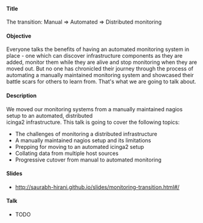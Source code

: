 #### Title
The transition: Manual => Automated => Distributed monitoring

#### Objective
Everyone talks the benefits of having an automated monitoring system in place - one which can discover
infrastructure components as they are added, monitor them while they are alive and stop monitoring when
they are moved out. But no one has chronicled their journey through the process of automating a manually
maintained monitoring system and showcased their battle scars for others to learn from. That's what
we are going to talk about.

#### Description
We moved our monitoring systems from a manually maintained nagios setup to an automated, distributed  
icinga2 infrastructure. This talk is going to cover the following topics:

- The challenges of monitoring a distributed infrastructure
- A manually maintained nagios setup and its limitations
- Prepping for moving to an automated icinga2 setup
- Collating data from multiple host sources
- Progressive cutover from manual to automated monitoring

#### Slides

- http://saurabh-hirani.github.io/slides/monitoring-transition.html#/

#### Talk

- TODO
